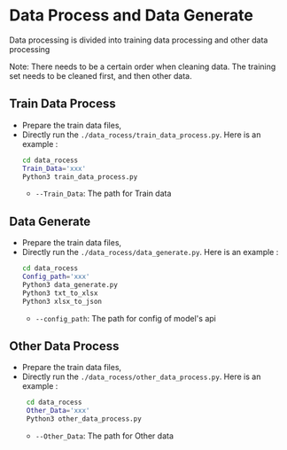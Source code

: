 # Data Process and Data Generate 
Data processing is divided into training data processing and other data processing

Note: There needs to be a certain order when cleaning data. The training set needs to be cleaned first, and then other data.
## Train Data Process
* Prepare the train data files,
* Directly run the `./data_rocess/train_data_process.py`. Here is an example :
    ```bash
    cd data_rocess
    Train_Data='xxx'
    Python3 train_data_process.py
    ```
  * `--Train_Data`: The path for Train data
## Data Generate
* Prepare the train data files,
* Directly run the `./data_rocess/data_generate.py`. Here is an example :
    ```bash
    cd data_rocess
    Config_path='xxx'
    Python3 data_generate.py
    Python3 txt_to_xlsx
    Python3 xlsx_to_json
    ```
  * `--config_path`: The path for config of model's api
## Other Data Process
* Prepare the train data files,
* Directly run the `./data_rocess/other_data_process.py`. Here is an example :
   ```bash
    cd data_rocess
    Other_Data='xxx'
    Python3 other_data_process.py
    ```
    * `--Other_Data`: The path for Other data



